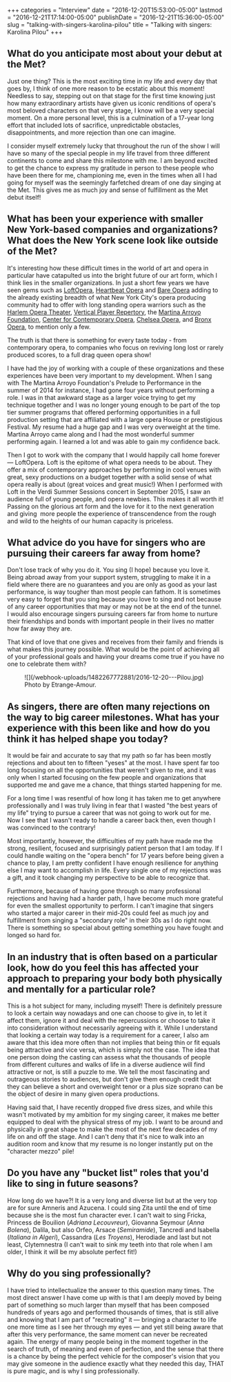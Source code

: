 +++
categories = "Interview"
date = "2016-12-20T15:53:00-05:00"
lastmod = "2016-12-21T17:14:00-05:00"
publishDate = "2016-12-21T15:36:00-05:00"
slug = "talking-with-singers-karolina-pilou"
title = "Talking with singers: Karolina Pilou"
+++

## What do you anticipate most about your debut at the Met?

Just one thing? This is the most exciting time in my life and every day that goes by, I think of one more reason to be ecstatic about this moment! Needless to say, stepping out on that stage for the first time knowing just how many extraordinary artists have given us iconic renditions of opera's most beloved characters on that very stage, I know will be a very special moment. On a more personal level, this is a culmination of a 17-year long effort that included lots of sacrifice, unpredictable obstacles, disappointments, and more rejection than one can imagine. 

I consider myself extremely lucky that throughout the run of the show I will have so many of the special people in my life travel from three different continents to come and share this milestone with me. I am beyond excited to get the chance to express my gratitude in person to these people who have been there for me, championing me, even in the times when all I had going for myself was the seemingly farfetched dream of one day singing at the Met. This gives me as much joy and sense of fulfillment as the Met debut itself!

## What has been your experience with smaller New York-based companies and organizations? What does the New York scene look like outside of the Met?

It's interesting how these difficult times in the world of art and opera in particular have catapulted us into the bright future of our art form, which I think lies in the smaller organizations. In just a short few years we have seen gems such as [LoftOpera](/scene/companies/loftopera/), [Heartbeat Opera](/scene/companies/heartbeat-opera/) and [Bare Opera](/scene/companies/bare-opera/) adding to the already existing breadth of what New York City's opera producing community had to offer with long standing opera warriors such as the [Harlem Opera Theater](/scene/companies/harlem-opera-theater/), [Vertical Player Repertory](/scene/companies/vertical-player-repertory/), the [Martina Arroyo Foundation](http://www.martinaarroyofdn.org/), [Center for Contemporary Opera](/scene/companies/center-for-contemporary-opera/), [Chelsea Opera](/scene/companies/chelsea-opera/), and [Bronx Opera](/scene/companies/bronx-opera/), to mention only a few. 

The truth is that there is something for every taste today - from contemporary opera, to companies who focus on reviving long lost or rarely produced scores, to a full drag queen opera show! 

I have had the joy of working with a couple of these organizations and these experiences have been very important to my development. When I sang with The Martina Arroyo Foundation's Prelude to Performance in the summer of 2014 for instance, I had gone four years without performing a role. I was in that awkward stage as a larger voice trying to get my technique together and I was no longer young enough to be part of the top tier summer programs that offered performing opportunities in a full production setting that are affiliated with a large opera House or prestigious Festival. My resume had a huge gap and I was very overweight at the time. Martina Arroyo came along and I had the most wonderful summer performing again. I learned a lot and was able to gain my confidence back. 

Then I got to work with the company that I would happily call home forever — LoftOpera. Loft is the epitome of what opera needs to be about. They offer a mix of contemporary approaches by performing in cool venues with great, sexy productions on a budget together with a solid sense of what opera really is about (great voices and great music!) When I performed with Loft in the Verdi Summer Sessions concert in September 2015, I saw an audience full of young people, and opera newbies. This makes it all worth it! Passing on the glorious art form and the love for it to the next generation and giving  more people the experience of transcendence from the rough and wild to the heights of our human capacity is priceless. 

## What advice do you have for singers who are pursuing their careers far away from home?

Don't lose track of why you do it. You sing (I hope) because you love it. Being abroad away from your support system, struggling to make it in a field where there are no guarantees and you are only as good as your last performance, is way tougher than most people can fathom. It is sometimes very easy to forget that you sing because you love to sing and not because of any career opportunities that may or may not be at the end of the tunnel. I would also encourage singers pursuing careers far from home to nurture their friendships and bonds with important people in their lives no matter how far away they are. 

That kind of love that one gives and receives from their family and friends is what makes this journey possible. What would be the point of achieving all of your professional goals and having your dreams come true if you have no one to celebrate them with?

<figure data-type="image">
![](/webhook-uploads/1482267772881/2016-12-20---Pilou.jpg)
<figcaption>Photo by Etrange-Amour.</figcaption>
</figure>

## As singers, there are often many rejections on the way to big career milestones. What has your experience with this been like and how do you think it has helped shape you today?

It would be fair and accurate to say that my path so far has been mostly rejections and about ten to fifteen "yeses" at the most. I have spent far too long focusing on all the opportunities that weren't given to me, and it was only when I started focusing on the few people and organizations that supported me and gave me a chance, that things started happening for me. 

For a long time I was resentful of how long it has taken me to get anywhere professionally and I was truly living in fear that I wasted "the best years of my life" trying to pursue a career that was not going to work out for me. Now I see that I wasn't ready to handle a career back then, even though I was convinced to the contrary!

Most importantly, however, the difficulties of my path have made me the strong, resilient, focused and surprisingly patient person that I am today. If I could handle waiting on the "opera bench" for 17 years before being given a chance to play, I am pretty confident I have enough resilience for anything else I may want to accomplish in life. Every single one of my rejections was a gift, and it took changing my perspective to be able to recognize that. 

Furthermore, because of having gone through so many professional rejections and having had a harder path, I have become much more grateful for even the smallest opportunity to perform. I can't imagine that singers who started a major career in their mid-20s could feel as much joy and fulfillment from singing a "secondary role" in their 30s as I do right now. There is something so special about getting something you have fought and longed so hard for.

## In an industry that is often based on a particular look, how do you feel this has affected your approach to preparing your body both physically and mentally for a particular role?

This is a hot subject for many, including myself! There is definitely pressure to look a certain way nowadays and one can choose to give in, to let it affect them, ignore it and deal with the repercussions or choose to take it into consideration without necessarily agreeing with it. While I understand that looking a certain way today is a requirement for a career, I also am aware that this idea more often than not implies that being thin or fit equals being attractive and vice versa, which is simply not the case. The idea that one person doing the casting can assess what the thousands of people from different cultures and walks of life in a diverse audience will find attractive or not, is still a puzzle to me. We tell the most fascinating and outrageous stories to audiences, but don't give them enough credit that they can believe a short and overweight tenor or a plus size soprano can be the object of desire in many given opera productions. 

Having said that, I have recently dropped five dress sizes, and while this wasn't motivated by my ambition for my singing career, it makes me better equipped to deal with the physical stress of my job. I want to be around and physically in great shape to make the most of the next few decades of my life on and off the stage. And I can't deny that it's nice to walk into an audition room and know that my resume is no longer instantly put on the "character mezzo" pile!

## Do you have any "bucket list" roles that you'd like to sing in future seasons?

How long do we have?! It is a very long and diverse list but at the very top are for sure Amneris and Azucena. I could sing Zita until the end of time because she is the most fun character ever. I can't wait to sing Fricka, Princess de Bouilion (*Adriana Lecouvreur*), Giovanna Seymour (*Anna Bolena*), Dalila, but also Orfeo, Arsace (*Semiramide*), Tancredi and Isabella (*Italiana in Algeri*), Cassandra (*Les Troyens*), Herodiade and last but not least, Clytemnestra (I can't wait to sink my teeth into that role when I am older, I think it will be my absolute perfect fit!) 

## Why do you sing professionally?

I have tried to intellectualize the answer to this question many times. The most direct answer I have come up with is that I am deeply moved by being part of something so much larger than myself that has been composed hundreds of years ago and performed thousands of times, that is still alive and knowing that I am part of "recreating" it — bringing a character to life one more time as I see her through my eyes — and yet still being aware that after this very performance, the same moment can never be recreated again. The energy of many people being in the moment together in the search of truth, of meaning and even of perfection, and the sense that there is a chance by being the perfect vehicle for the composer's vision that you may give someone in the audience exactly what they needed this day, THAT is pure magic, and is why I sing professionally.  
